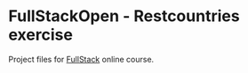 # FullStackOpen - Restcountries exercise

Project files for [FullStack](https://fullstackopen.com/) online course.
